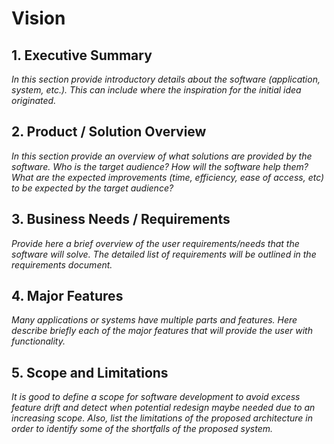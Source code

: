 # Vision


## 1. Executive Summary
*In this section provide introductory details about the software (application, system, etc.). This can include where the inspiration for the initial idea originated.*

## 2. Product / Solution Overview
*In this section provide an overview of what solutions are provided by the software. Who is the target audience? How will the software help them? What are the expected improvements (time, efficiency, ease of access, etc) to be expected by the target audience?*

## 3. Business Needs / Requirements
*Provide here a brief overview of the user requirements/needs that the software will solve. The detailed list of requirements will be outlined in the requirements document.*

## 4. Major Features
*Many applications or systems have multiple parts and features. Here describe briefly each of the major features that will provide the user with functionality.*

## 5. Scope and Limitations
*It is good to define a scope for software development to avoid excess feature drift and detect when potential redesign maybe needed due to an increasing scope. Also, list the limitations of the proposed architecture in order to identify some of the shortfalls of the proposed system.*